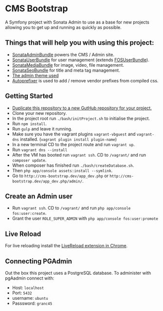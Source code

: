 CMS Bootstrap
========================

A Symfony project with Sonata Admin to use as a base for new projects allowing you to get up and running as quickly as possible.

## Things that will help you with using this project:

* [SonataAdminBundle](http://sonata-project.org/bundles/admin/master/doc/index.html) powers the CMS / Admin site.
* [SonataUserBundle](https://sonata-project.org/bundles/user/master/doc/index.html) for user management (extends [FOSUserBundle](https://github.com/FriendsOfSymfony/FOSUserBundle)).
* [SonataMediaBundle](http://sonata-project.org/bundles/media/master/doc/index.html) for image, video, file management.
* [SonataSeoBundle](https://sonata-project.org/bundles/seo/2-x/doc/index.html) for title and meta tag management.
* [The admin theme used](https://almsaeedstudio.com/themes/AdminLTE/index2.html)
* [Autoprefixer](https://github.com/postcss/autoprefixer) is used to add / remove vendor prefixes from compiled css.


## Getting Started

* [Duplicate this repository to a new GutHub repository for your project.](https://help.github.com/articles/duplicating-a-repository/)
* Clone your new repository.
* In the project root run `./bash/initProject.sh` to initialise the project.
* Run `npm install`.
* Run `gulp` and leave it running.
* Make sure you have the vagrant plugins `vagrant-vbguest` and `vagrant-dns` installed. (`vagrant plugin install plugin-name`)
* In a new terminal CD to the project route and run `vagrant up`.
* Run `vagrant dns --install`
* After the VM has booted run `vagrant ssh`. CD to `/vagrant/` and run `composer update`.
* When composer has finished run `./bash/createDatabase.sh`.
* Then `php app/console assets:install --symlink`.
* Go to `http://cms-bootstrap.dev/app_dev.php` or `http://cms-bootstrap.dev/app_dev.php/admin/`.

## Create an Admin user
* Run `vagrant ssh`. CD to `/vagrant/` and run `php app/console fos:user:create`.
* Grant the user `ROLE_SUPER_ADMIN` with `php app/console fos:user:promote`

## Live Reload
For live reloading install the [LiveReload extension in Chrome](https://chrome.google.com/webstore/detail/livereload/jnihajbhpnppcggbcgedagnkighmdlei).

## Connecting PGAdmin
Out the box this project uses a PostgreSQL database. To administer with pgAadmin connect with:
* Host: `localhost`
* Port: `5432`
* username: `ubuntu`
* Passsword: `granc45`
